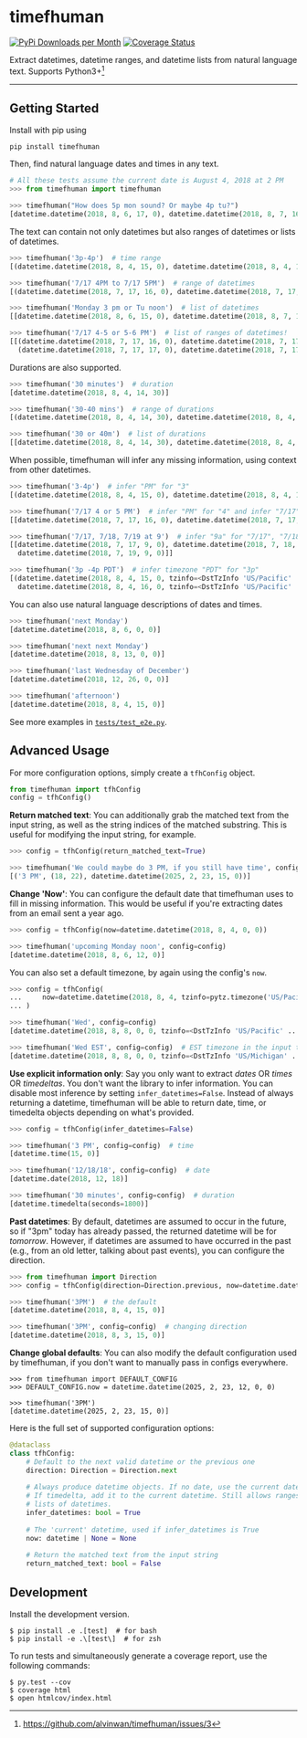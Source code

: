 # timefhuman

[![PyPi Downloads per Month](https://img.shields.io/pypi/dm/timefhuman.svg)](https://pypi.python.org/pypi/timefhuman/)
[![Coverage Status](https://coveralls.io/repos/github/alvinwan/timefhuman/badge.svg?branch=master)](https://coveralls.io/github/alvinwan/timefhuman?branch=master)

Extract datetimes, datetime ranges, and datetime lists from natural language text. Supports Python3+[^1]

[^1]: https://github.com/alvinwan/timefhuman/issues/3

----

## Getting Started

Install with pip using

```shell
pip install timefhuman
```

Then, find natural language dates and times in any text.

```python
# All these tests assume the current date is August 4, 2018 at 2 PM
>>> from timefhuman import timefhuman

>>> timefhuman("How does 5p mon sound? Or maybe 4p tu?")
[datetime.datetime(2018, 8, 6, 17, 0), datetime.datetime(2018, 8, 7, 16, 0)]
```

The text can contain not only datetimes but also ranges of datetimes or lists of datetimes.

```python
>>> timefhuman('3p-4p')  # time range
[(datetime.datetime(2018, 8, 4, 15, 0), datetime.datetime(2018, 8, 4, 16, 0))]

>>> timefhuman('7/17 4PM to 7/17 5PM')  # range of datetimes
[(datetime.datetime(2018, 7, 17, 16, 0), datetime.datetime(2018, 7, 17, 17, 0))]

>>> timefhuman('Monday 3 pm or Tu noon')  # list of datetimes
[[datetime.datetime(2018, 8, 6, 15, 0), datetime.datetime(2018, 8, 7, 12, 0)]]

>>> timefhuman('7/17 4-5 or 5-6 PM')  # list of ranges of datetimes!
[[(datetime.datetime(2018, 7, 17, 16, 0), datetime.datetime(2018, 7, 17, 17, 0)),
  (datetime.datetime(2018, 7, 17, 17, 0), datetime.datetime(2018, 7, 17, 18, 0))]]
```

Durations are also supported.

```python
>>> timefhuman('30 minutes')  # duration
[datetime.datetime(2018, 8, 4, 14, 30)]

>>> timefhuman('30-40 mins')  # range of durations
[(datetime.datetime(2018, 8, 4, 14, 30), datetime.datetime(2018, 8, 4, 14, 40))]

>>> timefhuman('30 or 40m')  # list of durations
[[datetime.datetime(2018, 8, 4, 14, 30), datetime.datetime(2018, 8, 4, 14, 40)]]
```

When possible, timefhuman will infer any missing information, using context from other datetimes.

```python
>>> timefhuman('3-4p')  # infer "PM" for "3"
[(datetime.datetime(2018, 8, 4, 15, 0), datetime.datetime(2018, 8, 4, 16, 0))]

>>> timefhuman('7/17 4 or 5 PM')  # infer "PM" for "4" and infer "7/17" for "5 PM"
[[datetime.datetime(2018, 7, 17, 16, 0), datetime.datetime(2018, 7, 17, 17, 0)]]

>>> timefhuman('7/17, 7/18, 7/19 at 9')  # infer "9a" for "7/17", "7/18"
[[datetime.datetime(2018, 7, 17, 9, 0), datetime.datetime(2018, 7, 18, 9, 0),
  datetime.datetime(2018, 7, 19, 9, 0)]]

>>> timefhuman('3p -4p PDT')  # infer timezone "PDT" for "3p"
[(datetime.datetime(2018, 8, 4, 15, 0, tzinfo=<DstTzInfo 'US/Pacific' ...>),
  datetime.datetime(2018, 8, 4, 16, 0, tzinfo=<DstTzInfo 'US/Pacific' ...>))]
```

You can also use natural language descriptions of dates and times.

```python
>>> timefhuman('next Monday')
[datetime.datetime(2018, 8, 6, 0, 0)]

>>> timefhuman('next next Monday')
[datetime.datetime(2018, 8, 13, 0, 0)]

>>> timefhuman('last Wednesday of December')
[datetime.datetime(2018, 12, 26, 0, 0)]

>>> timefhuman('afternoon')
[datetime.datetime(2018, 8, 4, 15, 0)]
```

See more examples in [`tests/test_e2e.py`](tests/test_e2e.py).

## Advanced Usage

For more configuration options, simply create a `tfhConfig` object.

```python
from timefhuman import tfhConfig
config = tfhConfig()
```

**Return matched text**: You can additionally grab the matched text from the input string, as well as the string indices of the matched substring. This is useful for modifying the input string, for example. 

```python
>>> config = tfhConfig(return_matched_text=True)

>>> timefhuman('We could maybe do 3 PM, if you still have time', config=config)
[('3 PM', (18, 22), datetime.datetime(2025, 2, 23, 15, 0))]
```

**Change 'Now'**: You can configure the default date that timefhuman uses to fill in missing information. This would be useful if you're extracting dates from an email sent a year ago.

```python
>>> config = tfhConfig(now=datetime.datetime(2018, 8, 4, 0, 0))

>>> timefhuman('upcoming Monday noon', config=config)
[datetime.datetime(2018, 8, 6, 12, 0)]
```

You can also set a default timezone, by again using the config's `now`.

```python
>>> config = tfhConfig(
...     now=datetime.datetime(2018, 8, 4, tzinfo=pytz.timezone('US/Pacific'))
... )

>>> timefhuman('Wed', config=config)
[datetime.datetime(2018, 8, 8, 0, 0, tzinfo=<DstTzInfo 'US/Pacific' ...>)]

>>> timefhuman('Wed EST', config=config)  # EST timezone in the input takes precedence
[datetime.datetime(2018, 8, 8, 0, 0, tzinfo=<DstTzInfo 'US/Michigan' ...>)]
```

**Use explicit information only**: Say you only want to extract *dates* OR *times* OR *timedeltas*. You don't want the library to infer information. You can disable most inference by setting `infer_datetimes=False`. Instead of always returning a datetime, timefhuman will be able to return date, time, or timedelta objects depending on what's provided.

```python
>>> config = tfhConfig(infer_datetimes=False)

>>> timefhuman('3 PM', config=config)  # time
[datetime.time(15, 0)]

>>> timefhuman('12/18/18', config=config)  # date
[datetime.date(2018, 12, 18)]

>>> timefhuman('30 minutes', config=config)  # duration
[datetime.timedelta(seconds=1800)]
```

**Past datetimes**: By default, datetimes are assumed to occur in the future, so if "3pm" today has already passed, the returned datetime will be for *tomorrow*. However, if datetimes are assumed to have occurred in the past (e.g., from an old letter, talking about past events), you can configure the direction.

```python
>>> from timefhuman import Direction
>>> config = tfhConfig(direction=Direction.previous, now=datetime.datetime(2018, 8, 4, 14))

>>> timefhuman('3PM')  # the default
[datetime.datetime(2018, 8, 4, 15, 0)]

>>> timefhuman('3PM', config=config)  # changing direction
[datetime.datetime(2018, 8, 3, 15, 0)]
```

**Change global defaults**: You can also modify the default configuration used by timefhuman, if you don't want to manually pass in configs everywhere.

```
>>> from timefhuman import DEFAULT_CONFIG
>>> DEFAULT_CONFIG.now = datetime.datetime(2025, 2, 23, 12, 0, 0)

>>> timefhuman('3PM')
[datetime.datetime(2025, 2, 23, 15, 0)]
```

Here is the full set of supported configuration options:

```python
@dataclass
class tfhConfig:
    # Default to the next valid datetime or the previous one
    direction: Direction = Direction.next
    
    # Always produce datetime objects. If no date, use the current date. If no time, use midnight.
    # If timedelta, add it to the current datetime. Still allows ranges (tuples) of datetimes and
    # lists of datetimes.
    infer_datetimes: bool = True
    
    # The 'current' datetime, used if infer_datetimes is True
    now: datetime | None = None
    
    # Return the matched text from the input string
    return_matched_text: bool = False
```

## Development

Install the development version.

```shell
$ pip install .e .[test]  # for bash
$ pip install -e .\[test\]  # for zsh
```

To run tests and simultaneously generate a coverage report, use the following commands:

```shell
$ py.test --cov
$ coverage html
$ open htmlcov/index.html
```
